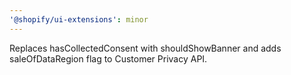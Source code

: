 ```yaml
---
'@shopify/ui-extensions': minor
---
```


Replaces hasCollectedConsent with shouldShowBanner and adds saleOfDataRegion flag to Customer Privacy API.
